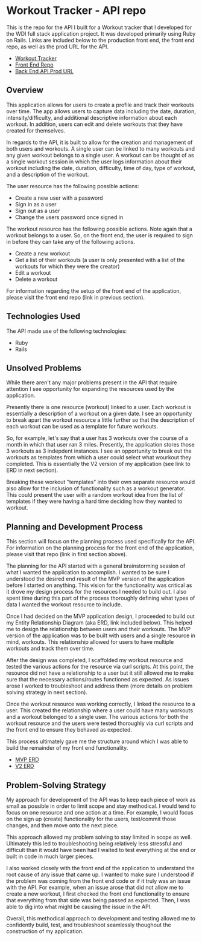 # Workout Tracker - API repo

This is the repo for the API I built for a Workout tracker that I developed for the WDI full stack application project. It was developed primarily using Ruby on Rails. Links are included below to the production front end, the front end repo, as well as the prod URL for the API.
- [Workout Tracker](https://mjs6745.github.io/MJS6745-fullstack-frontend/)
- [Front End Repo](https://github.com/MJS6745/MJS6745-fullstack-frontend)
- [Back End API Prod URL](https://cryptic-reef-91253.herokuapp.com/)

## Overview

This application allows for users to create a profile and track their workouts over time. The app allows users to capture data including the date, duration, intensity/difficulty, and additional descriptive information about each workout. In addition, users can edit and delete workouts that they have created for themselves.

In regards to the API, it is built to allow for the creation and management of both users and workouts. A single user can be linked to many workouts and any given workout belongs to a single user. A workout can be thought of as a single workout session in which the user logs information about their workout including the date, duration, difficulty, time of day, type of workout, and a description of the workout.

The user resource has the following possible actions:
- Create a new user with a password
- Sign in as a user
- Sign out as a user
- Change the users password once signed in

The workout resource has the following possible actions. Note again that a workout belongs to a user. So, on the front end, the user is required to sign in before they can take any of the following actions.
- Create a new workout
- Get a list of their workouts (a user is only presented with a list of the workouts for which they were the creator)
- Edit a workout
- Delete a workout

For information regarding the setup of the front end of the application, please visit the front end repo (link in previous section).

## Technologies Used

The API made use of the following technologies:
- Ruby
- Rails

## Unsolved Problems

While there aren't any major problems present in the API that require attention I see opportunity for expanding the resources used by the application.

Presently there is one resource (workout) linked to a user. Each workout is essentially a description of a workout on a given date. I see an opportunity to break apart the workout resource a little further so that the description of each workout can be used as a template for future workouts.

So, for example, let's say that a user has 3 workouts over the course of a month in which that user ran 3 miles. Presently, the application stores those 3 workouts as 3 indepdent instances. I see an opportunity to break out the workouts as templates from which a user could select what wourkout they completed. This is essentially the V2 version of my application (see link to ERD in next section).

Breaking these workout "templates" into their own separate resource would also allow for the inclusion of functionality such as a workout generator. This could present the user with a random workout idea from the list of templates if they were having a hard time deciding how they wanted to workout.

## Planning and Development Process

This section will focus on the planning process used specifically for the API. For information on the planning process for the front end of the application, please visit that repo (link in first section above).

The planning for the API started with a general brainstorming session of what I wanted the application to accomplish. I wanted to be sure I understood the desired end result of the MVP version of the application before I started on anything. This vision for the functionality was critical as it drove my design process for the resources I needed to build out. I also spent time during this part of the process thoroughly defining what types of data I wanted the workout resource to include.

Once I had decided on the MVP application design, I proceeded to build out my Entity Relationship Diagram (aka ERD, link included below). This helped me to design the relationship between users and their workouts. The MVP version of the application was to be built with users and a single resource in mind, workouts. This relationship allowed for users to have multiple workouts and track them over time.

After the design was completed, I scaffolded my workout resource and tested the various actions for the resource via curl scripts. At this point, the resource did not have a relationship to a user but it still allowed me to make sure that the necessary actions/routes functioned as expected. As issues arose I worked to troubleshoot and address them (more details on problem solving strategy in next section).

Once the workout resource was working correctly, I linked the resource to a user. This created the relationship where a user could have many workouts and a workout belonged to a single user. The various actions for both the workout resource and the users were tested thoroughly via curl scripts and the front end to ensure they behaved as expected.

This process ultimately gave me the structure around which I was able to build the remainder of my front end functionality.

- [MVP ERD](https://git.generalassemb.ly/MJS6745/full-stack-project-practice/blob/response/attachments/ERD%20MVP.png)
- [V2 ERD](https://git.generalassemb.ly/MJS6745/full-stack-project-practice/blob/response/attachments/ERD%20V2.png)

## Problem-Solving Strategy

My approach for development of the API was to keep each piece of work as small as possible in order to limit scope and stay methodical. I would tend to focus on one resource and one action at a time. For example, I would focus on the sign up (create) functionality for the users, test/commit those changes, and then move onto the next piece.

This approach allowed my problem solving to stay limited in scope as well. Ultimately this led to troubleshooting being relatively less stressful and difficult than it would have been had I waited to test everything at the end or built in code in much larger pieces.

I also worked closely with the front end of the application to understand the root cause of any issue that came up. I wanted to make sure I understood if the problem was coming from the front end code or if it truly was an issue with the API. For example, when an issue arose that did not allow me to create a new workout, I first checked the front end functionality to ensure that everything from that side was being passed as expected. Then, I was able to dig into what might be causing the issue in the API.

Overall, this methodical approach to development and testing allowed me to confidently build, test, and troubleshoot seamlessly thoughout the construction of my application.
